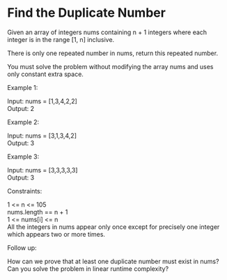 # Find the Duplicate Number

Given an array of integers nums containing n + 1 integers where each integer is in the range [1, n] inclusive.

There is only one repeated number in nums, return this repeated number.

You must solve the problem without modifying the array nums and uses only constant extra space.

Example 1:

Input: nums = [1,3,4,2,2]\
Output: 2

Example 2:

Input: nums = [3,1,3,4,2]\
Output: 3

Example 3:

Input: nums = [3,3,3,3,3]\
Output: 3
 
Constraints:

1 <= n <= 105\
nums.length == n + 1\
1 <= nums[i] <= n\
All the integers in nums appear only once except for precisely one integer which appears two or more times.
 
Follow up:

How can we prove that at least one duplicate number must exist in nums?\
Can you solve the problem in linear runtime complexity?